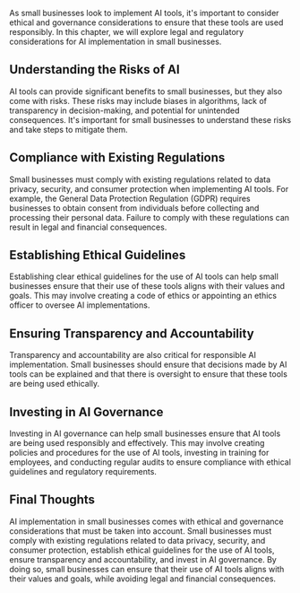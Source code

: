 
As small businesses look to implement AI tools, it's important to consider ethical and governance considerations to ensure that these tools are used responsibly. In this chapter, we will explore legal and regulatory considerations for AI implementation in small businesses.

Understanding the Risks of AI
-----------------------------

AI tools can provide significant benefits to small businesses, but they also come with risks. These risks may include biases in algorithms, lack of transparency in decision-making, and potential for unintended consequences. It's important for small businesses to understand these risks and take steps to mitigate them.

Compliance with Existing Regulations
------------------------------------

Small businesses must comply with existing regulations related to data privacy, security, and consumer protection when implementing AI tools. For example, the General Data Protection Regulation (GDPR) requires businesses to obtain consent from individuals before collecting and processing their personal data. Failure to comply with these regulations can result in legal and financial consequences.

Establishing Ethical Guidelines
-------------------------------

Establishing clear ethical guidelines for the use of AI tools can help small businesses ensure that their use of these tools aligns with their values and goals. This may involve creating a code of ethics or appointing an ethics officer to oversee AI implementations.

Ensuring Transparency and Accountability
----------------------------------------

Transparency and accountability are also critical for responsible AI implementation. Small businesses should ensure that decisions made by AI tools can be explained and that there is oversight to ensure that these tools are being used ethically.

Investing in AI Governance
--------------------------

Investing in AI governance can help small businesses ensure that AI tools are being used responsibly and effectively. This may involve creating policies and procedures for the use of AI tools, investing in training for employees, and conducting regular audits to ensure compliance with ethical guidelines and regulatory requirements.

Final Thoughts
--------------

AI implementation in small businesses comes with ethical and governance considerations that must be taken into account. Small businesses must comply with existing regulations related to data privacy, security, and consumer protection, establish ethical guidelines for the use of AI tools, ensure transparency and accountability, and invest in AI governance. By doing so, small businesses can ensure that their use of AI tools aligns with their values and goals, while avoiding legal and financial consequences.
